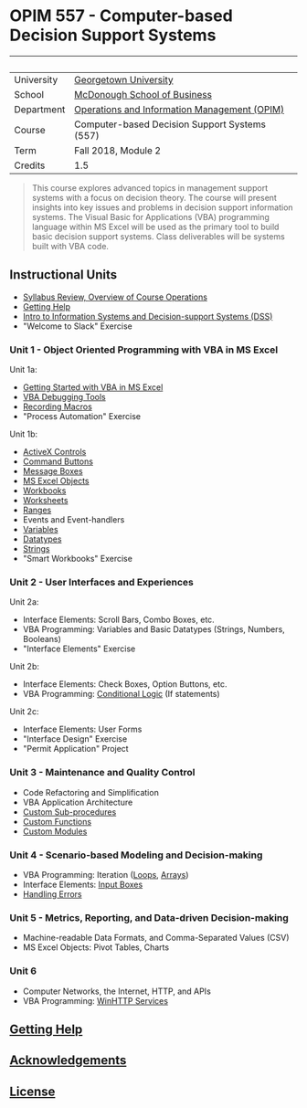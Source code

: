 # OPIM 557 - Computer-based Decision Support Systems

&nbsp; | &nbsp;
--- | ---
University | [Georgetown University](https://www.georgetown.edu/)
School | [McDonough School of Business](https://msb.georgetown.edu/)
Department | [Operations and Information Management (OPIM)](https://msb.georgetown.edu/opim)
Course | Computer-based Decision Support Systems (557)
Term | Fall 2018, Module 2
Credits | 1.5

> This course explores advanced topics in management support systems with a focus on decision theory. The course will present insights into key issues and problems in decision support information systems. The Visual Basic for Applications (VBA) programming language within MS Excel will be used as the primary tool to build basic decision support systems. Class deliverables will be systems built with VBA code.

## Instructional Units

  + [Syllabus Review, Overview of Course Operations](/SYLLABUS.pdf)
  + [Getting Help](/HELP.md)
  + [Intro to Information Systems and Decision-support Systems (DSS)](/notes/information-systems/README.md)
  + "Welcome to Slack" Exercise

### Unit 1 - Object Oriented Programming with VBA in MS Excel

Unit 1a:

  + [Getting Started with VBA in MS Excel](/notes/visual-basic/getting-started.md)
  + [VBA Debugging Tools](/notes/visual-basic/debugging.md)
  + [Recording Macros](/notes/visual-basic/macros.md)
  + "Process Automation" Exercise

Unit 1b:

  + [ActiveX Controls](/notes/activex-controls/README.md)
  + [Command Buttons](/notes/activex-controls/command-buttons.md)
  + [Message Boxes](/notes/visual-basic/message-boxes.md)
  + [MS Excel Objects](/notes/excel-objects/README.md)
  + [Workbooks](/notes/excel-objects/workbooks.md)
  + [Worksheets](/notes/excel-objects/worksheets.md)
  + [Ranges](/notes/excel-objects/ranges.md)
  + Events and Event-handlers
  + [Variables](/notes/visual-basic/variables.md)
  + [Datatypes](/notes/visual-basic/datatypes.md)
  + [Strings](/notes/visual-basic/datatypes/strings.md)
  + "Smart Workbooks" Exercise

### Unit 2 - User Interfaces and Experiences

Unit 2a:

  + Interface Elements: Scroll Bars, Combo Boxes, etc.
  + VBA Programming: Variables and Basic Datatypes (Strings, Numbers, Booleans)
  + "Interface Elements" Exercise

Unit 2b:

  + Interface Elements: Check Boxes, Option Buttons, etc.
  + VBA Programming: [Conditional Logic](/notes/visual-basic/conditionals.md) (If statements)

Unit 2c:

  + Interface Elements: User Forms
  + "Interface Design" Exercise
  + "Permit Application" Project

### Unit 3 - Maintenance and Quality Control

  + Code Refactoring and Simplification
  + VBA Application Architecture
  + [Custom Sub-procedures](/notes/visual-basic/sub-procedures.md)
  + [Custom Functions](/notes/visual-basic/functions.md)
  + [Custom Modules](/notes/visual-basic/modules.md)

### Unit 4 - Scenario-based Modeling and Decision-making

  + VBA Programming: Iteration ([Loops](/notes/visual-basic/loops.md), [Arrays](/notes/visual-basic/datatypes/arrays.md))
  + Interface Elements: [Input Boxes](/notes/visual-basic/input-boxes.md)
  + [Handling Errors](/notes/visual-basic/errors.md)

### Unit 5 - Metrics, Reporting, and Data-driven Decision-making

  + Machine-readable Data Formats, and Comma-Separated Values (CSV)
  + MS Excel Objects: Pivot Tables, Charts

### Unit 6

  + Computer Networks, the Internet, HTTP, and APIs
  + VBA Programming: [WinHTTP Services](/notes/visual-basic/win-http-services.md)


## [Getting Help](/HELP.md)

## [Acknowledgements](/CREDITS.md)

## [License](/LICENSE.md)
